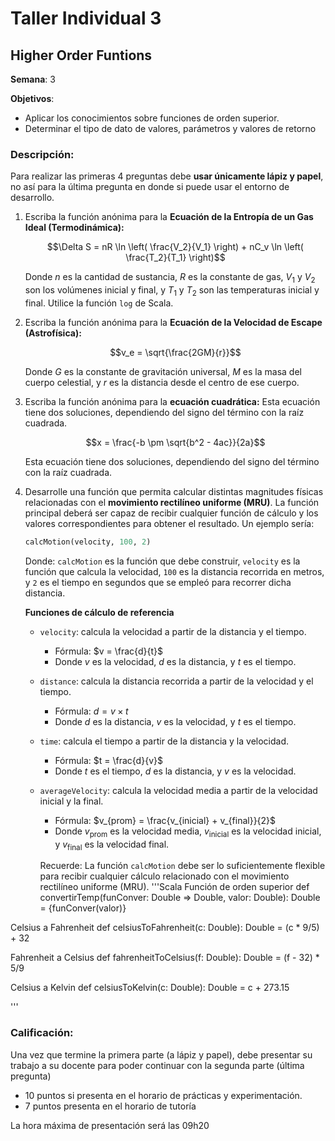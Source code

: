 # Taller Individual  3
## Higher Order Funtions

**Semana**: 3

**Objetivos**:

- Aplicar los conocimientos sobre funciones de orden superior.
- Determinar el tipo de dato de valores, parámetros y valores de retorno

### Descripción:

Para realizar las primeras 4 preguntas debe **usar únicamente lápiz y papel**, no así para la última pregunta en donde si puede usar el entorno de desarrollo.

1. Escriba la función anónima para la **Ecuación de la Entropía de un Gas Ideal (Termodinámica):** 
   
   $$\Delta S = nR \ln \left( \frac{V_2}{V_1} \right) + nC_v \ln \left( \frac{T_2}{T_1} \right)$$ 

   Donde $n$ es la cantidad de sustancia, $R$ es la constante de gas, $V_1$ y $V_2$ son los volúmenes inicial y final, y $T_1$ y $T_2$ son las temperaturas inicial y final. Utilice la función ``log`` de Scala. 


2. Escriba la función anónima para la **Ecuación de la Velocidad de Escape (Astrofísica):** 

    $$v_e = \sqrt{\frac{2GM}{r}}$$

   Donde $G$ es la constante de gravitación universal, $M$ es la masa del cuerpo celestial, y $r$ es la distancia desde el centro de ese cuerpo.

3. Escriba la función anónima para la **ecuación cuadrática:** Esta ecuación tiene dos soluciones, dependiendo del signo del término con la raíz cuadrada.
   
   $$x = \frac{-b \pm \sqrt{b^2 - 4ac}}{2a}$$

   Esta ecuación tiene dos soluciones, dependiendo del signo del término con la raíz cuadrada.

4. Desarrolle una función que permita calcular distintas magnitudes físicas relacionadas con el **movimiento rectilíneo uniforme (MRU)**. La función principal deberá ser capaz de recibir cualquier función de cálculo y los valores correspondientes para obtener el resultado. Un ejemplo sería:

   ```python
   calcMotion(velocity, 100, 2)
   ```

   Donde: `calcMotion` es la función que debe construir, `velocity` es la función que calcula la velocidad, `100` es la distancia recorrida en metros, y `2` es el tiempo en segundos que se empleó para recorrer dicha distancia.

   **Funciones de cálculo de referencia**

   - `velocity`: calcula la velocidad a partir de la distancia y el tiempo.
     - Fórmula: $v = \frac{d}{t}$
     - Donde $v$ es la velocidad, $d$ es la distancia, y $t$ es el tiempo.

   - `distance`: calcula la distancia recorrida a partir de la velocidad y el tiempo.
     - Fórmula: $d = v \times t$
     - Donde $d$ es la distancia, $v$ es la velocidad, y $t$ es el tiempo.

   - `time`: calcula el tiempo a partir de la distancia y la velocidad.
     - Fórmula: $t = \frac{d}{v}$
     - Donde $t$ es el tiempo, $d$ es la distancia, y $v$ es la velocidad.

   - `averageVelocity`: calcula la velocidad media a partir de la velocidad inicial y la final.
     - Fórmula: $v_{prom} = \frac{v_{inicial} + v_{final}}{2}$
     - Donde $v_{\text{prom}}$ es la velocidad media, $v_{\text{inicial}}$ es la velocidad inicial, y $v_{\text{final}}$ es la velocidad final.

      Recuerde: La función `calcMotion` debe ser lo suficientemente flexible para recibir cualquier cálculo relacionado con el movimiento rectilíneo uniforme (MRU).
'''Scala
 Función de orden superior
 def convertirTemp(funConver: Double => Double, valor: Double): Double = {funConver(valor)}

 Celsius a Fahrenheit
 def celsiusToFahrenheit(c: Double): Double = (c * 9/5) + 32

 Fahrenheit a Celsius
 def fahrenheitToCelsius(f: Double): Double = (f - 32) * 5/9

 Celsius a Kelvin
 def celsiusToKelvin(c: Double): Double = c + 273.15

'''

### Calificación:

Una vez que termine la primera parte (a lápiz y papel), debe presentar su trabajo a su docente para poder continuar con la segunda parte (última pregunta)

- 10 puntos si presenta en el horario de prácticas y experimentación.
- 7 puntos presenta en el horario de tutoría

La hora máxima de presentación será las 09h20
